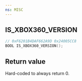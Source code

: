 ```yaml
---
ns: MISC
---
```

## IS_XBOX360_VERSION

```c
// 0xF6201B4DAF662A9D 0x24005CC8
BOOL IS_XBOX360_VERSION();
```

## Return value
Hard-coded to always return 0.